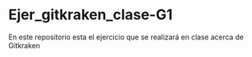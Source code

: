 # Ejer_gitkraken_clase-G1
En este repositorio esta el ejercicio que se realizará en clase acerca de Gitkraken
